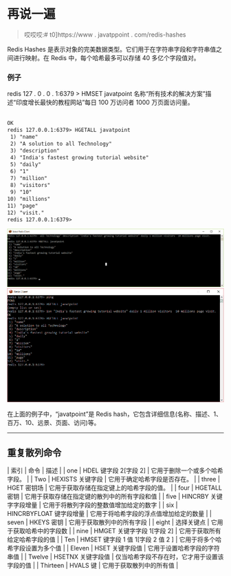 # 再说一遍

> 哎哎哎:# t0]https://www . javatppoint . com/redis-hashes

Redis Hashes 是表示对象的完美数据类型。它们用于在字符串字段和字符串值之间进行映射。在 Redis 中，每个哈希最多可以存储 40 多亿个字段值对。

### 例子

redis 127 . 0 . 0 . 1:6379 > HMSET javatpoint 名称“所有技术的解决方案”描述“印度增长最快的教程网站”每日 100 万访问者 1000 万页面访问量。

```

OK
redis 127.0.0.1:6379> HGETALL javatpoint
 1) "name"
 2) "A solution to all Technology"
 3) "description"
 4) "India's fastest growing tutorial website"
 5) "daily"
 6) "1"
 7) "million"
 8) "visitors"
 9) "10"
10) "millions"
11) "page"
12) "visit."
redis 127.0.0.1:6379>

```

![Redis Hashes 1](img/188953661a3ea32709e010bc5e253dad.png)
![Redis Hashes 2](img/6462636109b88d2084e0a15a8899643a.png)

在上面的例子中，“javatpoint”是 Redis hash，它包含详细信息(名称、描述、1、百万、10、远景、页面、访问)等。

* * *

## 重复散列命令

| 索引 | 命令 | 描述 |
| one | HDEL 键字段 2[字段 2] | 它用于删除一个或多个哈希字段。 |
| Two | HEXISTS 关键字段 | 它用于确定哈希字段是否存在。 |
| three | HGET 密钥场 | 它用于获取存储在指定键上的哈希字段的值。 |
| four | HGETALL 密钥 | 它用于获取存储在指定键的散列中的所有字段和值 |
| five | HINCRBY 关键字字段增量 | 它用于将散列字段的整数值增加给定的数字 |
| six | HINCRBYFLOAT 键字段增量 | 它用于将哈希字段的浮点值增加给定的数量 |
| seven | HKEYS 密钥 | 它用于获取散列中的所有字段 |
| eight | 选择关键点 | 它用于获取哈希中的字段数 |
| nine | HMGET 关键字字段 1[字段 2] | 它用于获取所有给定哈希字段的值 |
| Ten | HMSET 键字段 1 值 1[字段 2 值 2 ] | 它用于将多个哈希字段设置为多个值 |
| Eleven | HSET 关键字段值 | 它用于设置哈希字段的字符串值 |
| Twelve | HSETNX 关键字段值 | 仅当哈希字段不存在时，它才用于设置该字段的值 |
| Thirteen | HVALS 键 | 它用于获取散列中的所有值 |